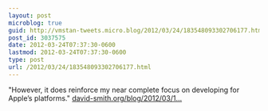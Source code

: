 ```yaml
---
layout: post
microblog: true
guid: http://vmstan-tweets.micro.blog/2012/03/24/183548093302706177.html
post_id: 3037575
date: 2012-03-24T07:37:30-0600
lastmod: 2012-03-24T07:37:30-0600
type: post
url: /2012/03/24/183548093302706177.html
---
```

"However, it does reinforce my near complete focus on developing for Apple’s platforms." <a href="http://david-smith.org/blog/2012/03/10/ios-5-dot-1-upgrade-stats/index.html">david-smith.org/blog/2012/03/1…</a>
